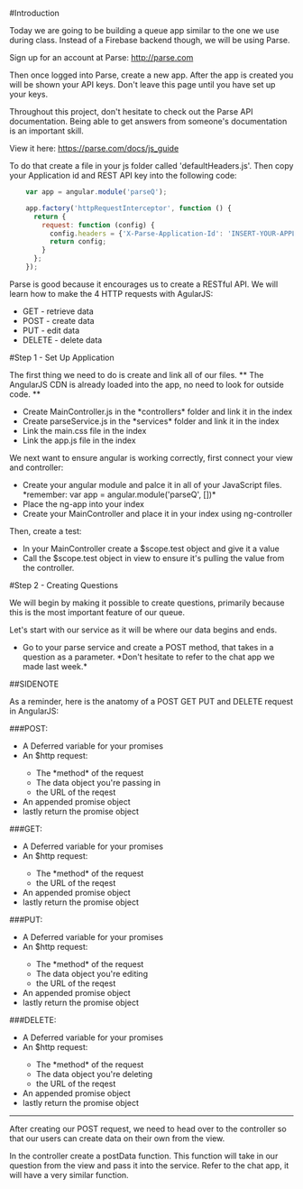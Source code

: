 #Introduction

Today we are going to be building a queue app similar to the one we use during class. Instead of a Firebase backend though, we will be using Parse. 

Sign up for an account at Parse: http://parse.com

Then once logged into Parse, create a new app. After the app is created you will be shown your API keys. Don't leave this page until you have set up your keys. 

Throughout this project, don't hesitate to check out the Parse API documentation. Being able to get answers from someone's documentation is an important skill. 

View it here: https://parse.com/docs/js_guide

To do that create a file in your js folder called 'defaultHeaders.js'. Then copy your Application id and REST API key into the following code:

````javascript
	var app = angular.module('parseQ');

	app.factory('httpRequestInterceptor', function () {
	  return {
	    request: function (config) {
	      config.headers = {'X-Parse-Application-Id': 'INSERT-YOUR-APPLICATION-ID', 'X-Parse-REST-API-Key': 'INSERT-YOUR-REST-API-KEY'}
	      return config;
	    }
	  };
	});
````


Parse is good because it encourages us to create a RESTful API. We will learn how to make the 4 HTTP requests with AgularJS:

<ul>
	<li>GET - retrieve data</li>
	<li>POST - create data</li>
	<li>PUT - edit data</li>
	<li>DELETE - delete data</li>
</ul>

#Step 1 - Set Up Application

The first thing we need to do is create and link all of our files. ** The AngularJS CDN is already loaded into the app, no need to look for outside code. **

<ul>
	<li>Create MainController.js in the *controllers* folder and link it in the index</li>
	<li>Create parseService.js in the *services* folder and link it in the index</li>
	<li>Link the main.css file in the index</li>
	<li>Link the app.js file in the index</li>
</ul>

We next want to ensure angular is working correctly, first connect your view and controller: 

<ul>
	<li>Create your angular module and palce it in all of your JavaScript files. *remember: var app = angular.module('parseQ', [])*</li>
	<li>Place the ng-app into your index</li>
	<li>Create your MainController and place it in your index using ng-controller</li>
</ul>

Then, create a test:

<ul>
	<li>In your MainController create a $scope.test object and give it a value</li>
	<li>Call the $scope.test object in view to ensure it's pulling the value from the controller.</li>
</ul>

#Step 2 - Creating Questions

We will begin by making it possible to create questions, primarily because this is the most important feature of our queue. 

Let's start with our service as it will be where our data begins and ends. 

<ul>
	<li>Go to your parse service and create a POST method, that takes in a question as a parameter. *Don't hesitate to refer to the chat app we made last week.*</li>
</ul>

##SIDENOTE

As a reminder, here is the anatomy of a POST GET PUT and DELETE request in AngularJS:

###POST:

<ul>
	<li>A Deferred variable for your promises</li>
	<li>An $http request:</li>
	<ul>
		<li>The *method* of the request</li>		
		<li>The data object you're passing in</li>
		<li>the URL of the reqest</li>
	</ul>
	<li>An appended promise object</li>
	<li>lastly return the promise object</li>
</ul>

###GET:

<ul>
	<li>A Deferred variable for your promises</li>
	<li>An $http request:</li>
	<ul>
		<li>The *method* of the request</li>		
		<li>the URL of the reqest</li>
	</ul>
	<li>An appended promise object</li>
	<li>lastly return the promise object</li>
</ul>

###PUT:

<ul>
	<li>A Deferred variable for your promises</li>
	<li>An $http request:</li>
	<ul>
		<li>The *method* of the request</li>		
		<li>The data object you're editing</li>
		<li>the URL of the reqest</li>
	</ul>
	<li>An appended promise object</li>
	<li>lastly return the promise object</li>
</ul>

###DELETE:

<ul>
	<li>A Deferred variable for your promises</li>
	<li>An $http request:</li>
	<ul>
		<li>The *method* of the request</li>		
		<li>The data object you're deleting</li>
		<li>the URL of the reqest</li>
	</ul>
	<li>An appended promise object</li>
	<li>lastly return the promise object</li>
</ul>

<hr>

After creating our POST request, we need to head over to the controller so that our users can create data on their own from the view. 

In the controller create a postData function. This function will take in our question from the view and pass it into the service. Refer to the chat app, it will have a very similar function. 









